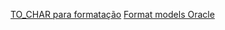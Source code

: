 




[TO_CHAR para formatação](https://docs.oracle.com/en/database/oracle/oracle-database/19/sqlrf/TO_CHAR-number.html#GUID-00DA076D-2468-41AB-A3AC-CC78DBA0D9CB)
[Format models Oracle](https://docs.oracle.com/en/database/oracle/oracle-database/19/sqlrf/Format-Models.html#GUID-DFB23985-2943-4C6A-96DF-DF0F664CED96)